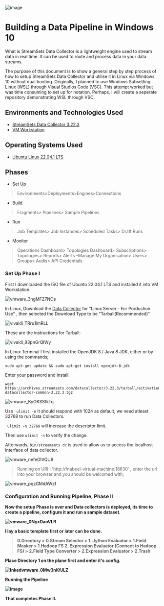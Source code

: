 ![image](https://user-images.githubusercontent.com/109401839/216487677-14f36f8b-0aba-4ae5-80bb-24cc92f9a75f.png)


<h1>Building a Data Pipeline in Windows 10</h1>

What is StreamSets Data Collector is a lightweight engine used to stream data in real time. 
It can be used to route and process data in your data streams.

The purpose of this document is to show a general step by step process of how to setup StreamSets Data Collector and utilise it in Linux via Windows 10 without dual booting. Originally, I planned to use Windows Subsetting Linux (WSL) through Visual Studios Code (VSC). This attempt worked but was time consuming to set up for notation. Perhaps, I will create a seperate repository demonstrating WSL through VSC. 

<h2>Environments and Technologies Used</h2>

- [StreamSets Data Collector 3.22.3](https://accounts.streamsets.com/install/select/data-collector)
- [VM Workstation](https://www.vmware.com/products/workstation-pro.html)

<h2>Operating Systems Used</h2>

- [Ubuntu Linux 22.04.1 LTS](https://apps.microsoft.com/store/detail/ubuntu-22041-lts/9PN20MSR04DW?hl=en-gb&gl=gb) 

<h2>Phases</h2>

- Set Up
>Environments>Deployments>Engines>Connections
- Build
>Fragments> Pipelines> Sample Pipelines
- Run
>Job Templates> Job Instances> Scheduled Tasks> Draft Runs
- Monitor
>Operations Dashboard> Topologies Dashboard> Subscriptions> Topologies> Reports> Alerts
-Manage
> My Organisation> Users> Groups> Audis> API Credentials

<h3>Set Up Phase I</h3>

First I downloaded the ISO file of Ubuntu 22.04.1 LTS and installed it into VM Workstation. 

![vmware_3ngMFZ7NOs](https://user-images.githubusercontent.com/109401839/216786096-2e9d6cc6-6dda-4999-a569-fe61e849730f.png)


In Linux, Download the [Data Collector](https://accounts.streamsets.com/install/select/data-collector) for "Linux Server - For Porduction Use" , then selected the Download Type to be "Tarball(Recommended)" 

![vivaldi_TRru1imRLL](https://user-images.githubusercontent.com/109401839/216780044-7bb372ab-25cc-44ec-b36a-86d49631faf5.png)

These are the instructions for Tarball:

![vivaldi_93pnGrQIWy](https://user-images.githubusercontent.com/109401839/216780174-79bf2504-b6aa-46c1-91f7-0ae5ae7b1a2a.png)


In Linux Terminal I first installed the OpenJDK 8 / Java 8 JDK, either or by using the commands; 

```
sudo apt-get update && sudo apt-get install openjdk-8-jdk
```

Enter your password and install. 

```
wget https://archives.streamsets.com/datacollector/3.22.3/tarball/activation/streamsets-datacollector-common-3.22.3.tgz
```

![vmware_KyOKSSfkTq](https://user-images.githubusercontent.com/109401839/216790885-1dc88284-2dd1-4c07-a727-74c9c763fce3.png)


Use ``` ulimit -n```
It should respond with 1024 as default, we need atleast 32768 to run Data Collectors. 

``` ulimit -n 32768``` will increase the descriptor limit.

Then use ```ulimit -n``` to verify the change. 

Afterwards, ```bin/streamsets dc``` is used to allow us to access the localhost interface of data collector. 

![vmware_nefeOlVQU9](https://user-images.githubusercontent.com/109401839/216791163-47d59477-053a-4e9d-ac95-664eec406c4c.png)

> Running on URI : 'http://fnabeel-virtual-machine:18630' , enter the url into your browser and you should be welcomed with; 

![vmware_pqzGMdAWzf](https://user-images.githubusercontent.com/109401839/216791224-8a7e1349-fec7-4b5e-878a-7ac1e2c68450.png)

<h3>Configuration and Running Pipeline, Phase II</h3>

<b>Now the setup Phase is over and Data collectors is deployed, its time to create a pipeline, configure it and run a sample dataset.<b>

![vmware_0NyxDaoVLR](https://user-images.githubusercontent.com/109401839/216791622-4772eda6-c656-43d3-8a34-496647a75183.png)

I lay a basic template first or later can be done.
> 0.Directory > 0.Stream Selector > 1. Jython Evaluator > 1.Field Masker > 1.Hadoop FS
> 2. Expression Evaluator (Connect to Hadoop FS) > 2.Field Type Converter > 2.Expression Evaluator > 2.Trash

 Place Directory 1 on the plane first and enter it's config. 

![Inkedvmware_0Mw3nKfJLZ](https://user-images.githubusercontent.com/109401839/216791724-3edb0fcb-3a42-407e-9376-df18824a3c7d.jpg)


 <B>Running the Pipeline<B>

![image](https://user-images.githubusercontent.com/109401839/216793959-7b74cf9d-5c8a-482d-9d58-f22fc76920c7.png)

That completes Phase II.

